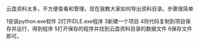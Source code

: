 云盘资料太多，不方便查看和管理，现在我教大家如何导出资料目录。步骤很简单

1安装python.exe软件 2打开IDLE.exe程序 3新建一个项目 4将代码复制到项目保存并运行，得到程序 5打开保存的程序并找到云盘资料目录的数据文件 6保存文件即可。
